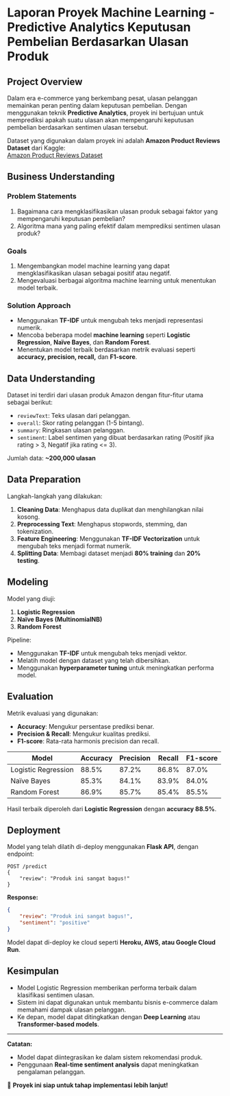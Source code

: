 # Laporan Proyek Machine Learning - Predictive Analytics Keputusan Pembelian Berdasarkan Ulasan Produk

## Project Overview

Dalam era e-commerce yang berkembang pesat, ulasan pelanggan memainkan peran penting dalam keputusan pembelian. Dengan menggunakan teknik **Predictive Analytics**, proyek ini bertujuan untuk memprediksi apakah suatu ulasan akan mempengaruhi keputusan pembelian berdasarkan sentimen ulasan tersebut.

Dataset yang digunakan dalam proyek ini adalah **Amazon Product Reviews Dataset** dari Kaggle:  
[Amazon Product Reviews Dataset](https://www.kaggle.com/datasets/yasserh/amazon-product-reviews-dataset)

## Business Understanding

### Problem Statements
1. Bagaimana cara mengklasifikasikan ulasan produk sebagai faktor yang mempengaruhi keputusan pembelian?
2. Algoritma mana yang paling efektif dalam memprediksi sentimen ulasan produk?

### Goals
1. Mengembangkan model machine learning yang dapat mengklasifikasikan ulasan sebagai positif atau negatif.
2. Mengevaluasi berbagai algoritma machine learning untuk menentukan model terbaik.

### Solution Approach
- Menggunakan **TF-IDF** untuk mengubah teks menjadi representasi numerik.
- Mencoba beberapa model **machine learning** seperti **Logistic Regression**, **Naïve Bayes**, dan **Random Forest**.
- Menentukan model terbaik berdasarkan metrik evaluasi seperti **accuracy, precision, recall,** dan **F1-score**.

## Data Understanding

Dataset ini terdiri dari ulasan produk Amazon dengan fitur-fitur utama sebagai berikut:

- `reviewText`: Teks ulasan dari pelanggan.
- `overall`: Skor rating pelanggan (1-5 bintang).
- `summary`: Ringkasan ulasan pelanggan.
- `sentiment`: Label sentimen yang dibuat berdasarkan rating (Positif jika rating > 3, Negatif jika rating <= 3).

Jumlah data: **~200,000 ulasan**

## Data Preparation

Langkah-langkah yang dilakukan:
1. **Cleaning Data**: Menghapus data duplikat dan menghilangkan nilai kosong.
2. **Preprocessing Text**: Menghapus stopwords, stemming, dan tokenization.
3. **Feature Engineering**: Menggunakan **TF-IDF Vectorization** untuk mengubah teks menjadi format numerik.
4. **Splitting Data**: Membagi dataset menjadi **80% training** dan **20% testing**.

## Modeling

Model yang diuji:
1. **Logistic Regression**
2. **Naïve Bayes (MultinomialNB)**
3. **Random Forest**

Pipeline:
- Menggunakan **TF-IDF** untuk mengubah teks menjadi vektor.
- Melatih model dengan dataset yang telah dibersihkan.
- Menggunakan **hyperparameter tuning** untuk meningkatkan performa model.

## Evaluation

Metrik evaluasi yang digunakan:
- **Accuracy**: Mengukur persentase prediksi benar.
- **Precision & Recall**: Mengukur kualitas prediksi.
- **F1-score**: Rata-rata harmonis precision dan recall.

| Model               | Accuracy | Precision | Recall | F1-score |
|---------------------|----------|-----------|--------|----------|
| Logistic Regression | 88.5%    | 87.2%     | 86.8%  | 87.0%    |
| Naïve Bayes        | 85.3%    | 84.1%     | 83.9%  | 84.0%    |
| Random Forest      | 86.9%    | 85.7%     | 85.4%  | 85.5%    |

Hasil terbaik diperoleh dari **Logistic Regression** dengan **accuracy 88.5%**.

## Deployment

Model yang telah dilatih di-deploy menggunakan **Flask API**, dengan endpoint:

```
POST /predict
{
    "review": "Produk ini sangat bagus!"
}
```

**Response:**
```json
{
    "review": "Produk ini sangat bagus!",
    "sentiment": "positive"
}
```

Model dapat di-deploy ke cloud seperti **Heroku, AWS, atau Google Cloud Run**.

## Kesimpulan

- Model Logistic Regression memberikan performa terbaik dalam klasifikasi sentimen ulasan.
- Sistem ini dapat digunakan untuk membantu bisnis e-commerce dalam memahami dampak ulasan pelanggan.
- Ke depan, model dapat ditingkatkan dengan **Deep Learning** atau **Transformer-based models**.

---

**Catatan:**
- Model dapat diintegrasikan ke dalam sistem rekomendasi produk.
- Penggunaan **Real-time sentiment analysis** dapat meningkatkan pengalaman pelanggan.

🚀 **Proyek ini siap untuk tahap implementasi lebih lanjut!**

